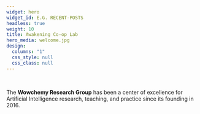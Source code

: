 ```yaml
---
widget: hero
widget_id: E.G. RECENT-POSTS
headless: true
weight: 10
title: Awakening Co-op Lab
hero_media: welcome.jpg
design:
  columns: "1"
  css_style: null
  css_class: null
---
```


<br>

The **Wowchemy Research Group** has been a center of excellence for Artificial Intelligence research, teaching, and practice since its founding in 2016.
